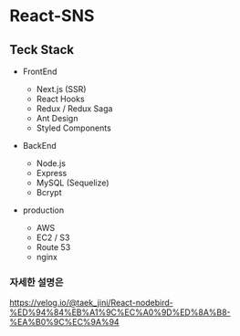 # React-SNS
 
## Teck Stack
- FrontEnd
  - Next.js (SSR)
  - React Hooks
  - Redux / Redux Saga
  - Ant Design
  - Styled Components

- BackEnd
  - Node.js
  - Express
  - MySQL (Sequelize)
  - Bcrypt

- production
  - AWS
  - EC2 / S3
  - Route 53
  - nginx
  
### 자세한 설명은  
https://velog.io/@taek_jini/React-nodebird-%ED%94%84%EB%A1%9C%EC%A0%9D%ED%8A%B8-%EA%B0%9C%EC%9A%94
